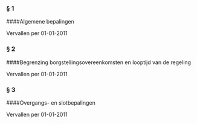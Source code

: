 <meta http-equiv='Content-Type' content='text/html; charset=utf-8' />

### §  1  

####Algemene bepalingen

Vervallen per 01-01-2011 

### §  2  

####Begrenzing borgstellingsovereenkomsten en looptijd van de regeling

Vervallen per 01-01-2011 

### §  3  

####Overgangs- en slotbepalingen

Vervallen per 01-01-2011 

